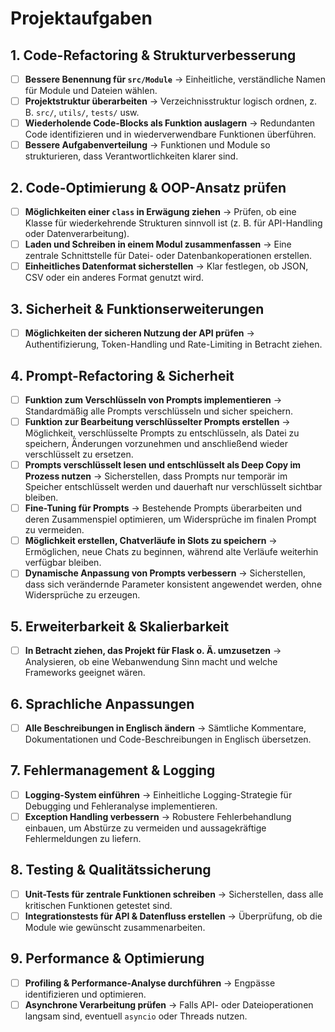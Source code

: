 # Projektaufgaben

## 1. Code-Refactoring & Strukturverbesserung
- [ ] **Bessere Benennung für `src/Module`** → Einheitliche, verständliche Namen für Module und Dateien wählen.
- [ ] **Projektstruktur überarbeiten** → Verzeichnisstruktur logisch ordnen, z. B. `src/`, `utils/`, `tests/` usw.
- [ ] **Wiederholende Code-Blocks als Funktion auslagern** → Redundanten Code identifizieren und in wiederverwendbare Funktionen überführen.
- [ ] **Bessere Aufgabenverteilung** → Funktionen und Module so strukturieren, dass Verantwortlichkeiten klarer sind.

## 2. Code-Optimierung & OOP-Ansatz prüfen
- [ ] **Möglichkeiten einer `class` in Erwägung ziehen** → Prüfen, ob eine Klasse für wiederkehrende Strukturen sinnvoll ist (z. B. für API-Handling oder Datenverarbeitung).
- [ ] **Laden und Schreiben in einem Modul zusammenfassen** → Eine zentrale Schnittstelle für Datei- oder Datenbankoperationen erstellen.
- [ ] **Einheitliches Datenformat sicherstellen** → Klar festlegen, ob JSON, CSV oder ein anderes Format genutzt wird.

## 3. Sicherheit & Funktionserweiterungen
- [ ] **Möglichkeiten der sicheren Nutzung der API prüfen** → Authentifizierung, Token-Handling und Rate-Limiting in Betracht ziehen.

## 4. Prompt-Refactoring & Sicherheit
- [ ] **Funktion zum Verschlüsseln von Prompts implementieren** → Standardmäßig alle Prompts verschlüsseln und sicher speichern.
- [ ] **Funktion zur Bearbeitung verschlüsselter Prompts erstellen** → Möglichkeit, verschlüsselte Prompts zu entschlüsseln, als Datei zu speichern, Änderungen vorzunehmen und anschließend wieder verschlüsselt zu ersetzen.
- [ ] **Prompts verschlüsselt lesen und entschlüsselt als Deep Copy im Prozess nutzen** → Sicherstellen, dass Prompts nur temporär im Speicher entschlüsselt werden und dauerhaft nur verschlüsselt sichtbar bleiben.
- [ ] **Fine-Tuning für Prompts** → Bestehende Prompts überarbeiten und deren Zusammenspiel optimieren, um Widersprüche im finalen Prompt zu vermeiden.
- [ ] **Möglichkeit erstellen, Chatverläufe in Slots zu speichern** → Ermöglichen, neue Chats zu beginnen, während alte Verläufe weiterhin verfügbar bleiben.
- [ ] **Dynamische Anpassung von Prompts verbessern** → Sicherstellen, dass sich verändernde Parameter konsistent angewendet werden, ohne Widersprüche zu erzeugen.

## 5. Erweiterbarkeit & Skalierbarkeit
- [ ] **In Betracht ziehen, das Projekt für Flask o. Ä. umzusetzen** → Analysieren, ob eine Webanwendung Sinn macht und welche Frameworks geeignet wären.

## 6. Sprachliche Anpassungen
- [ ] **Alle Beschreibungen in Englisch ändern** → Sämtliche Kommentare, Dokumentationen und Code-Beschreibungen in Englisch übersetzen.

## 7. Fehlermanagement & Logging
- [ ] **Logging-System einführen** → Einheitliche Logging-Strategie für Debugging und Fehleranalyse implementieren.
- [ ] **Exception Handling verbessern** → Robustere Fehlerbehandlung einbauen, um Abstürze zu vermeiden und aussagekräftige Fehlermeldungen zu liefern.

## 8. Testing & Qualitätssicherung
- [ ] **Unit-Tests für zentrale Funktionen schreiben** → Sicherstellen, dass alle kritischen Funktionen getestet sind.
- [ ] **Integrationstests für API & Datenfluss erstellen** → Überprüfung, ob die Module wie gewünscht zusammenarbeiten.

## 9. Performance & Optimierung
- [ ] **Profiling & Performance-Analyse durchführen** → Engpässe identifizieren und optimieren.
- [ ] **Asynchrone Verarbeitung prüfen** → Falls API- oder Dateioperationen langsam sind, eventuell `asyncio` oder Threads nutzen.
